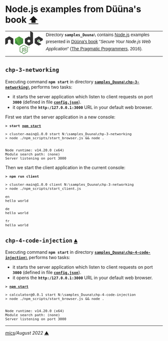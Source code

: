 # <span id="top">Node.js examples from Düüna's book</span> <span style="size:30%;"><a href="../README.md">⬆</a></span>

<table style="font-family:Helvetica,Arial;font-size:14px;line-height:1.6;">
  <tr>
  <td style="border:0;padding:0 10px 0 0;min-width:120px;"><a href="https://nodejs.org/" rel="external"><img src="../docs/images/nodejs.svg" width="120" alt="Node.js project"/></a></td>
  <td style="border:0;padding:0;vertical-align:text-top;">Directory <strong><code>samples_Duuna\</code></strong> 
 contains <a href="https://nodejs.org/" rel="external" title="Node.js">Node.js</a> examples presented in <a href="https://pragprog.com/book/kdnodesec/secure-your-node-js-web-application">Düüna's book</a> "<i>Secure Your Node.js Web Application</i>" (<a href="https://pragprog.com/" rel="external">The Pragmatic Programmers</a>, 2016).</td>
  </tr>
</table>


## `chp-3-networking`

Executing command **`npm start`** in directory [**`samples_Duuna\chp-3-networking\`**](./chp-3-networking/) performs two tasks:

- it starts the server application which listen to client requests on port **`3000`** (defined in file [**`config.json`**](./chp-3-networking/config_TEMPLATE.json)).
- it opens the **`http:/127.0.0.1:3000`** URL in your default web browser.

First we start the server application in a new console:

<pre style="font-size:80%;">
<b>&gt; start <a href="https://docs.npmjs.com/cli-documentation/start.html" rel="external">npm start</a></b>

> cluster-main@1.0.0 start N:\samples_Duuna\chp-3-networking
> node ./npm_scripts/start_browser.js && node .


Node runtime: v14.20.0 (x64)
Module search path: (none)
Server listening on port 3000
</pre>

Then we start the client application in the current console:

<pre style="font-size:80%;">
<b>&gt; npm run client</b> 
                              
> cluster-main@1.0.0 client N:\samples_Duuna\chp-3-networking
> node ./npm_scripts/start_client.js   

en
hello world

de
hello world

fr
hello world
</pre>


## `chp-4-code-injection` [**&#x25B4;**](#top)

Executing command **`npm start`** in directory [**`samples_Duuna\chp-4-code-injection\`**](./chp-4-code-injection/) performs two tasks:

- it starts the server application which listen to client requests on port **`3000`** (defined in file [**`config.json`**](./chp-4-code-injection/config_TEMPLATE.json)).
- it opens the **`http:/127.0.0.1:3000`** URL in your default web browser.

<pre style="font-size:80%;">
<b>&gt; <a href="https://docs.npmjs.com/cli-documentation/start.html">npm start</a></b>

> calculator@0.0.1 start N:\samples_Duuna\chp-4-code-injection
> node ./npm_scripts/start_browser.js && node .


Node runtime: v14.20.0 (x64)
Module search path: (none)
Server listening on port 3000
</pre>

***

*[mics](https://lampwww.epfl.ch/~michelou/)/August 2022* [**&#9650;**](#top)
<span id="bottom">&nbsp;</span>

<!-- link refs -->
